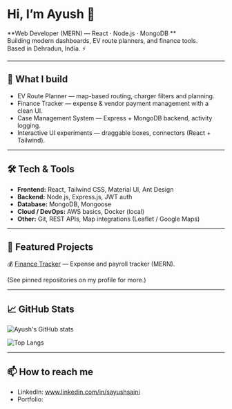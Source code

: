 <!-- Profile README for Ayush Saini -->
# Hi, I’m Ayush 👋

**Web Developer (MERN) — React · Node.js · MongoDB **  
Building modern dashboards, EV route planners, and finance tools.  
Based in Dehradun, India. ⚡

---

## 🔭 What I build
- EV Route Planner — map-based routing, charger filters and planning.  
- Finance Tracker — expense & vendor payment management with a clean UI.  
- Case Management System — Express + MongoDB backend, activity logging.  
- Interactive UI experiments — draggable boxes, connectors (React + Tailwind).

---

## 🛠 Tech & Tools
- **Frontend:** React, Tailwind CSS, Material UI, Ant Design  
- **Backend:** Node.js, Express.js, JWT auth  
- **Database:** MongoDB, Mongoose  
- **Cloud / DevOps:** AWS basics, Docker (local)  
- **Other:** Git, REST APIs, Map integrations (Leaflet / Google Maps)

---

## 📌 Featured Projects  
💰 [Finance Tracker](https://financeweb-mu.vercel.app) — Expense and payroll tracker (MERN).  


(See pinned repositories on my profile for more.)

---

## 📈 GitHub Stats
![Ayush's GitHub stats](https://github-readme-stats.vercel.app/api?username=ayush7143&show_icons=true&count_private=true&theme=default)

![Top Langs](https://github-readme-stats.vercel.app/api/top-langs/?username=ayush7143&layout=compact)

---

## 📫 How to reach me
- LinkedIn: www.linkedin.com/in/sayushsaini 
- Portfolio:  

